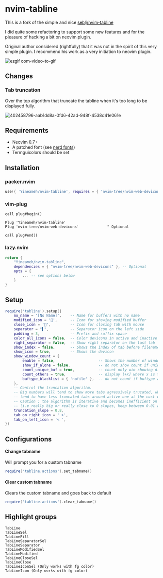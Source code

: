 # nvim-tabline

This is a fork of the simple and nice [seblj/nvim-tabline](https://github.com/seblj/nvim-tabline)

I did quite some refactoring to support some new features and for the pleasure of hacking a bit on neovim plugin.

Original author considered (rightfully) that it was not in the spirit of this very simple plugin. I recommend his work as a very initiation to neovim plugin.

![ezgif com-video-to-gif](https://user-images.githubusercontent.com/5160701/112813955-11465380-907f-11eb-93ae-b828ccb23a76.gif)

## Changes

### Tab truncation

Over the top algorithm that truncate the tabline when it's too long to be displayed fully.

![402458796-aab1dd8a-0fd6-42ad-948f-4538d41e061e](https://github.com/user-attachments/assets/4e1b7e45-7248-4b89-93f0-4949a5dcc9d9)

## Requirements

- Neovim 0.7+
- A patched font (see [nerd fonts](https://github.com/ryanoasis/nerd-fonts))
- Termguicolors should be set

## Installation

### packer.nvim

```lua
use({ 'Yineameh/nvim-tabline', requires = { 'nvim-tree/nvim-web-devicons' } })
```

### vim-plug

```vim
call plug#begin()

Plug 'Yineameh/nvim-tabline'
Plug 'nvim-tree/nvim-web-devicons'             " Optional

call plug#end()
```

### lazy.nvim

```lua
return {
    "Yineameh/nvim-tabline",
    dependencies = { "nvim-tree/nvim-web-devicons" }, -- Optional
    opts = {
        ... -- see options below
    }
}
```

## Setup

```lua
require('tabline').setup({
    no_name = '[No Name]',    -- Name for buffers with no name
    modified_icon = '',      -- Icon for showing modified buffer
    close_icon = '',         -- Icon for closing tab with mouse
    separator = "▌",          -- Separator icon on the left side
    padding = 3,              -- Prefix and suffix space
    color_all_icons = false,  -- Color devicons in active and inactive tabs
    right_separator = false,  -- Show right separator on the last tab
    show_index = false,       -- Shows the index of tab before filename
    show_icon = true,         -- Shows the devicon
    show_window_count = {
        enable = false,                    -- Shows the number of windows in tab after filename  
        show_if_alone = false,             -- do not show count if unique win in a tab
        count_unique_buf = true,           -- count only win showing different buffers
        count_others = true,               -- display [+x] where x is the number of other windows
        buftype_blacklist = { 'nofile' },  -- do not count if buftype among theses
    },
    -- Control the truncation algorithm.
    -- Big numbers will tend to show more tabs agressively trucated, while small number will
    -- tend to have less truncated tabs around active one at the cost of displaying less tabs.
    -- Caution : the algorithm is iterative and becomes inefficient on both ends
    -- (i.e really big or really close to 0 slopes, keep between 0.01 and 100)
    truncation_slope = 0.8,
    tab_on_right_icon = ' >',
    tab_on_left_icon = '< ',
})
```

## Configurations

#### Change tabname

Will prompt you for a custom tabname

```lua
require('tabline.actions').set_tabname()
```

#### Clear custom tabname

Clears the custom tabname and goes back to default

```lua
require('tabline.actions').clear_tabname()

```

## Highlight groups

```
TabLine
TabLineSel
TabLineFill
TabLineSeparatorSel
TabLineSeparator
TabLineModifiedSel
TabLineModified
TabLineCloseSel
TabLineClose
TabLineIconSel (Only works with fg color)
TabLineIcon (Only works with fg color)
```
